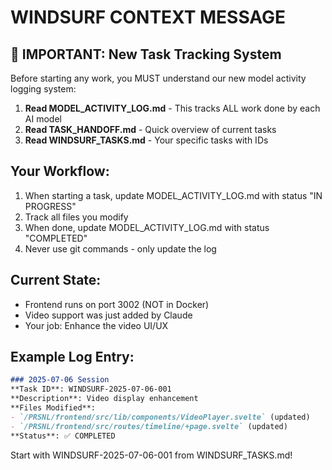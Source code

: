 # WINDSURF CONTEXT MESSAGE

## 🚨 IMPORTANT: New Task Tracking System

Before starting any work, you MUST understand our new model activity logging system:

1. **Read MODEL_ACTIVITY_LOG.md** - This tracks ALL work done by each AI model
2. **Read TASK_HANDOFF.md** - Quick overview of current tasks
3. **Read WINDSURF_TASKS.md** - Your specific tasks with IDs

## Your Workflow:
1. When starting a task, update MODEL_ACTIVITY_LOG.md with status "IN PROGRESS"
2. Track all files you modify
3. When done, update MODEL_ACTIVITY_LOG.md with status "COMPLETED"
4. Never use git commands - only update the log

## Current State:
- Frontend runs on port 3002 (NOT in Docker)
- Video support was just added by Claude
- Your job: Enhance the video UI/UX

## Example Log Entry:
```markdown
### 2025-07-06 Session
**Task ID**: WINDSURF-2025-07-06-001  
**Description**: Video display enhancement  
**Files Modified**:
- `/PRSNL/frontend/src/lib/components/VideoPlayer.svelte` (updated)
- `/PRSNL/frontend/src/routes/timeline/+page.svelte` (updated)
**Status**: ✅ COMPLETED
```

Start with WINDSURF-2025-07-06-001 from WINDSURF_TASKS.md!